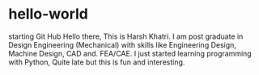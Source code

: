 # hello-world
starting Git Hub
Hello there, This is Harsh Khatri. I am post graduate in Design Engineering (Mechanical) with skills like Engineering Design, Machine Design, CAD and. FEA/CAE. I just started learning programming with Python, Quite late but this is fun and interesting.

